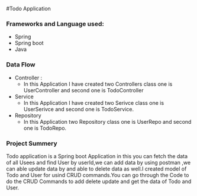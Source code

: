 #Todo Application
### Frameworks and Language used:
* Spring
* Spring boot
* Java
### Data Flow
* Controller :
  * In this Application I have created two Controllers class one is UserController and second one is TodoController
* Service
  * In this Application I have created two Serivce class one is UserSerivce and second one is TodoService.
* Repository
  * In this Application two Repository class one is UserRepo and second one is TodoRepo.
### Project Summery
Todo application is a Spring boot Application in this you can fetch the data of all Usees and find User by userId,we can add data by using postman ,we can able update data by and able to delete data as well.I created model of Todo and User for usind CRUD commands.You can go through the Code to do the CRUD Commands to add delete update and get the data of Todo and User.
